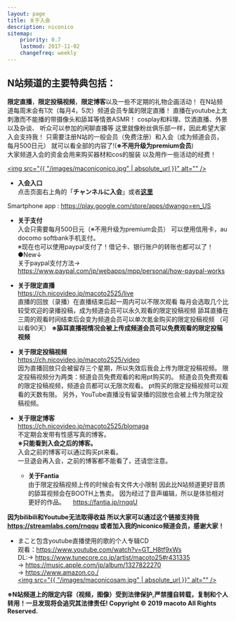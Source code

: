 ```yaml
---
layout: page
title: 关于入会
description: niconico
sitemap:
    priority: 0.7
    lastmod: 2017-11-02
    changefreq: weekly
---
```

## N站频道的主要特典包括：
**限定直播**，**限定投稿视频**，**限定博客**以及一些不定期的礼物企画活动！
在N站频道每周末会有1次（每月4，5次）频道会员专属的限定直播！
直播在youtube上太刺激而不能播的带摄像头和舔耳等情景ASMR！
cosplay和料理、饮酒直播、外景以及杂谈、
听众可以参加的闲聊直播等
这里就像粉丝俱乐部一样，因此希望大家入会支持我！
只需要注册N站的一般会员（免费注册）和入会（成为频道会员，每月500日元）
就可以看全部的内容了!(**※不用升级为premium会员**)  
大家频道入会的资金会用来购买器材和cos的服装
以及用作一些活动的经费！

<a href="https://ch.nicovideo.jp/macoto2525" class="image main"><img src="{{ "/images/maconiconico.jpg" | absolute_url }}" alt="" /></a>  
* **入会入口**  
  点击页面右上角的「**チャンネルに入会**」或者[**这里**](https://ch.nicovideo.jp/macoto2525/join)

Smartphone app : <https://play.google.com/store/apps/dwango=en_US>

* **关于支付**  
  入会只需要每月500日元（※不用升级为premium会员）
  可以使用信用卡，au docomo softbank手机支付。  
  ※现在也可以使用paypal支付了！借记卡、银行账户的转账也都可以了！  
  ●New↓  
  关于paypal支付方法->
　 <https://www.paypal.com/jp/webapps/mpp/personal/how-paypal-works>


* **关于限定直播**  
  <https://ch.nicovideo.jp/macoto2525/live>  
  直播的回放（录播）在直播结束后起一周内可以不限次观看
  每月会选取几个比较受欢迎的录播投稿，成为频道会员可以永久观看的限定投稿视频
  舔耳直播在三周的观看时间结束后会变为频道会员可以单次氪金购买的限定投稿视频
（可以看90天）
  **※舔耳直播视情况会被上传成频道会员可以免费观看的限定投稿视频**


* **关于限定投稿视频**  
  <https://ch.nicovideo.jp/macoto2525/video>  
  因为直播回放只会被留存三个星期，所以失效后我会上传为限定投稿视频。
  限定投稿视频分为两类：频道会员免费观看的和用pt购买的。
  频道会员免费观看的限定投稿视频，频道会员都可以无限次观看。
  pt购买的限定投稿视频可以观看的天数有限。
  另外，YouTube直播没有留录播的回放也会被上传为限定投稿视频。

* **关于限定博客**  
  <https://ch.nicovideo.jp/macoto2525/blomaga>  
  不定期会发带有性感写真的博客。  
  **※只能看到入会之后的博客。**  
  入会之前的博客可以通过购买pt来看。  
  一旦退会再入会，之前的博客都不能看了，还请您注意。

  * **关于Fantia**  
  由于限定投稿视频上传的时候会有文件大小限制
  因此比N站频道更好音质的舔耳视频会在BOOTH上售卖。
  因为经过了音声编辑，所以是体验相对更好的作品。
　<https://fantia.jp/rnqqU>

**因为bilibili和Youtube无法取得收益
所以大家可以通过这个链接支持我<https://streamlabs.com/rnqqu>
或者加入我的niconico频道会员，感谢大家！**
  

* まこと包含youtube直播使用的歌的个人专辑CD  
观看：<https://www.youtube.com/watch?v=GT_H8tf9xWs>  
DL:-> <https://www.tunecore.co.jp/artist/macoto25#r431335>  
-> <https://music.apple.com/jp/album/1327822270>  
-> <https://www.amazon.co./>  
<a href="https://ch.nicovideo.jp/macoto2525" class="image main"><img src="{{ "/images/maconicosam.jpg" | absolute_url }}" alt="" /></a>
<div class="box">
<strong>※N站频道上的限定内容（视频，图像）受到法律保护,严禁擅自转载，复制和个人转用！一旦发现将会追究其法律责任!  
Copyright © 2019 macoto All Rights Reserved.</strong>
</div>

